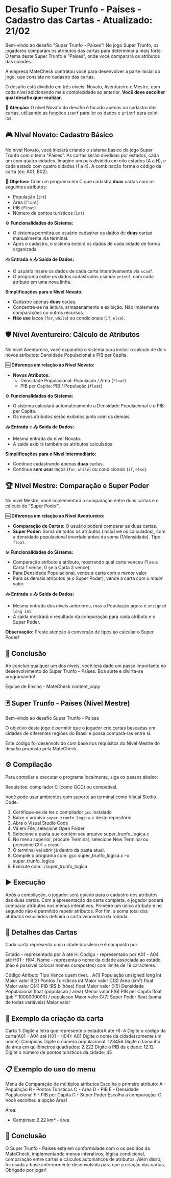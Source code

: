 # Desafio Super Trunfo - Países - Cadastro das Cartas - Atualizado: 21/02

Bem-vindo ao desafio "Super Trunfo - Países"! No jogo Super Trunfo, os jogadores comparam os atributos das cartas para determinar a mais forte. O tema deste Super Trunfo é "Países", onde você comparará os atributos das cidades.

A empresa MateCheck contratou você para desenvolver a parte inicial do jogo, que consiste no cadastro das cartas.

O desafio está dividido em três níveis: Novato, Aventureiro e Mestre, com cada nível adicionando mais complexidade ao anterior.  **Você deve escolher qual desafio quer realizar.**

🚨 **Atenção:** O nível Novato do desafio é focado apenas no cadastro das cartas, utilizando as funções `scanf` para ler os dados e `printf` para exibi-los.

## 🎮 Nível Novato: Cadastro Básico

No nível Novato, você iniciará criando o sistema básico do jogo Super Trunfo com o tema "Países". As cartas serão divididas por estados, cada um com quatro cidades.  Imagine um país dividido em oito estados (A a H), e cada estado com quatro cidades (1 a 4).  A combinação forma o código da carta (ex: A01, B02).

🚩 **Objetivo:** Criar um programa em C que cadastra **duas** cartas com os seguintes atributos:

*   População (`int`)
*   Área (`float`)
*   PIB (`float`)
*   Número de pontos turísticos (`int`)

⚙️ **Funcionalidades do Sistema:**

*   O sistema permitirá ao usuário cadastrar os dados de **duas** cartas manualmente via terminal.
*   Após o cadastro, o sistema exibirá os dados de cada cidade de forma organizada.

📥 **Entrada** e 📤 **Saída de Dados:**

*   O usuário insere os dados de cada carta interativamente via `scanf`.
*   O programa exibe os dados cadastrados usando `printf`, com cada atributo em uma nova linha.

**Simplificações para o Nível Novato:**

*   Cadastre apenas **duas** cartas.
*   Concentre-se na leitura, armazenamento e exibição. Não implemente comparações ou outros recursos.
*   **Não use** laços (`for`, `while`) ou condicionais (`if`, `else`).


## 🛡️ Nível Aventureiro: Cálculo de Atributos

No nível Aventureiro, você expandirá o sistema para incluir o cálculo de dois novos atributos: Densidade Populacional e PIB per Capita.

🆕 **Diferença em relação ao Nível Novato:**

*   **Novos Atributos:**
    *   Densidade Populacional: População / Área (`float`)
    *   PIB per Capita: PIB / População (`float`)

⚙️ **Funcionalidades do Sistema:**

*   O sistema calculará automaticamente a Densidade Populacional e o PIB per Capita.
*   Os novos atributos serão exibidos junto com os demais.

📥 **Entrada** e 📤 **Saída de Dados:**

*   Mesma entrada do nível Novato.
*   A saída exibirá também os atributos calculados.

**Simplificações para o Nível Intermediário:**

*   Continue cadastrando apenas **duas** cartas.
*   Continue **sem usar** laços (`for`, `while`) ou condicionais (`if`, `else`).



## 🏆 Nível Mestre: Comparação e Super Poder

No nível Mestre, você implementará a comparação entre duas cartas e o cálculo do "Super Poder".

🆕 **Diferença em relação ao Nível Aventureiro:**

*   **Comparação de Cartas:** O usuário poderá comparar as duas cartas.
*   **Super Poder:** Soma de todos os atributos (inclusive os calculados), com a densidade populacional *invertida* antes da soma (1/densidade).  Tipo: `float`.

⚙️ **Funcionalidades do Sistema:**

*   Comparação atributo a atributo, mostrando qual carta venceu (1 se a Carta 1 vence, 0 se a Carta 2 vence).
*   Para Densidade Populacional, vence a carta com o *menor* valor.
*   Para os demais atributos (e o Super Poder), vence a carta com o *maior* valor.

📥 **Entrada** e 📤 **Saída de Dados:**

*   Mesma entrada dos níveis anteriores, mas a População agora é `unsigned long int`.
*   A saída mostrará o resultado da comparação para cada atributo e o Super Poder.

**Observação:**  Preste atenção à conversão de tipos ao calcular o Super Poder!


## 🏁 Conclusão

Ao concluir qualquer um dos níveis, você terá dado um passo importante no desenvolvimento do Super Trunfo - Países. Boa sorte e divirta-se programando!

Equipe de Ensino - MateCheck
content_copy

## 🃏 Super Trunfo - Países (Nível Mestre)

Bem-vindo ao desafio Super Trunfo - Países

O objetivo deste jogo é permitir que o jogador crie cartas baseadas em cidades de diferentes regiões do Brasil e possa compará-las entre si.

Este código foi desenvolvido com base nos requisitos do Nível Mestre do desafio proposto pela MateCheck.

## ⚙️ Compilação

Para compilar e executar o programa localmente, siga os passos abaixo:

Requisitos: compilador C (como GCC) ou compatível.

Você pode usar ambientes com suporte ao terminal como Visual Studio Code.

1. Certifique-se de ter o compilador `gcc` instalado
2. Baixe o arquivo `super_trunfo_logica.c` deste repositório
3. Abra o Visual Studio Code
4. Vá em File, selecione Open Folder
5. Selecione a pasta que contém seu arquivo super_trunfo_logica.c
6. No menu superior, procure Terminal, selecione New Terminal ou pressione Ctrl + crase
7. O terminal vai abrir já dentro da pasta atual.
8. Compile o programa com:
   gcc super_trunfo_logica.c -o super_trunfo_logica
9. Execute com:
   ./super_trunfo_logica

## ▶️ Execução

Após a compilação, o jogador será guiado para o cadastro dos atributos das duas cartas.
Com a apresentação da carta completa, o jogador poderá comparar atributos nos menus interativos.
Primeiro um único atributo e no segundo não é permitido repetir atributos.
Por fim, a soma total dos atributos escolhidos definirá a carta vencedora da rodada.

## 🧾 Detalhes das Cartas

Cada carta representa uma cidade brasileiro e é composto por:

Estado - representado por A até H.
Código - representado por A01 - A04 até H01 - H04.
Nome - representa o nome da cidade associada ao estado (não é possível colocar nomes compostos) com limite de 19 caracteres.

Código	    Atributo	            Tipo	                                    Vence quem tiver...
A(1)	    População	            unsigned long int	                        Maior valor
B(2)	    Pontos Turísticos	    int	                                        Maior valor
C(3)	    Área (km²)	            float	                                    Maior valor
D(4)	    PIB (R$ bilhões)	    float	                                    Maior valor
E(5)	    Densidade Populacional	float (populacao / area)	                Menor valor
F(6)	    PIB per Capita	        float (pib * 1000000000) / populacao	    Maior valor
G(7)	    Super Poder	            float (soma de todas variáveis)	            Maior valor

## 📄 Exemplo da criação da carta

Carta 1: 
Digite a letra que represente o estado(A até H): 
A
Digite o código da carta(A01 - A04 até H01 - H04): 
A01
Digite o nome da cidade(somente um nome): 
Campinas
Digite o número populacional: 
123456
Digite o tamanho da área em quilômetros quadrados: 
2.222
Digite o PIB da cidade: 
12.12
Digite o número de pontos turísticos da cidade: 
45

## 📋 Exemplo do uso do menu

Menu de Comparação de múltiplos atributos 
Escolha o primeiro atributo:
A - População
B - Pontos Turísticos
C - Área
D - PIB
E - Densidade Populacional
F - PIB per Capita
G - Super Poder
Escolha a comparação: C
Você escolheu a opção Área!

Área:
 - Campinas: 2.22 km² - área

## 🏁 Conclusão

O Super Trunfo - Países está em conformidade com o os pedidos da MateCheck, implementando menus interativos, lógica condicional, comparação entre cartas e cálculos automáticos de atributos. Além disso, foi usada a base anteriormente desenvolvida para que a criação das cartas.
Obrigado por jogar!
